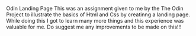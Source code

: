 Odin Landing Page
This was an assignment given to me by the The Odin Project to illustrate the basics of Html and Css by creatinng a landing page.
While doing this I got to learn many more things and this experience was valuable for me.
Do suggest me any improvements to be made on this!!!